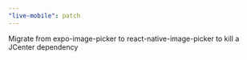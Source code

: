 ```yaml
---
"live-mobile": patch
---
```


Migrate from expo-image-picker to react-native-image-picker to kill a JCenter dependency
